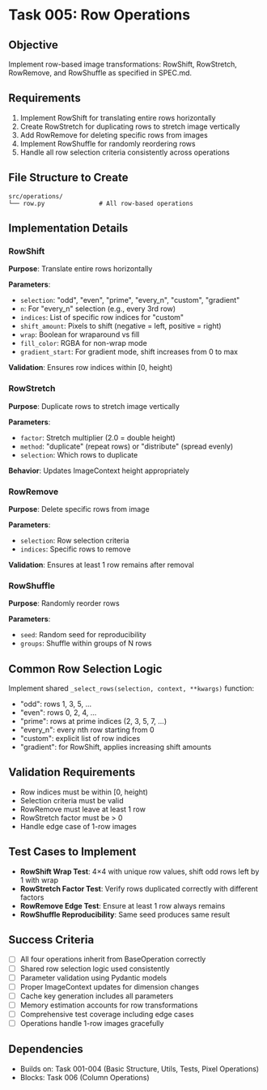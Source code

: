 # Task 005: Row Operations

## Objective
Implement row-based image transformations: RowShift, RowStretch, RowRemove, and RowShuffle as specified in SPEC.md.

## Requirements
1. Implement RowShift for translating entire rows horizontally
2. Create RowStretch for duplicating rows to stretch image vertically
3. Add RowRemove for deleting specific rows from images
4. Implement RowShuffle for randomly reordering rows
5. Handle all row selection criteria consistently across operations

## File Structure to Create
```
src/operations/
└── row.py               # All row-based operations
```

## Implementation Details

### RowShift
**Purpose**: Translate entire rows horizontally

**Parameters**:
- `selection`: "odd", "even", "prime", "every_n", "custom", "gradient"
- `n`: For "every_n" selection (e.g., every 3rd row)
- `indices`: List of specific row indices for "custom"
- `shift_amount`: Pixels to shift (negative = left, positive = right)
- `wrap`: Boolean for wraparound vs fill
- `fill_color`: RGBA for non-wrap mode
- `gradient_start`: For gradient mode, shift increases from 0 to max

**Validation**: Ensures row indices within [0, height)

### RowStretch
**Purpose**: Duplicate rows to stretch image vertically

**Parameters**:
- `factor`: Stretch multiplier (2.0 = double height)
- `method`: "duplicate" (repeat rows) or "distribute" (spread evenly)
- `selection`: Which rows to duplicate

**Behavior**: Updates ImageContext height appropriately

### RowRemove
**Purpose**: Delete specific rows from image

**Parameters**:
- `selection`: Row selection criteria
- `indices`: Specific rows to remove

**Validation**: Ensures at least 1 row remains after removal

### RowShuffle
**Purpose**: Randomly reorder rows

**Parameters**:
- `seed`: Random seed for reproducibility
- `groups`: Shuffle within groups of N rows

## Common Row Selection Logic
Implement shared `_select_rows(selection, context, **kwargs)` function:
- "odd": rows 1, 3, 5, ...
- "even": rows 0, 2, 4, ...
- "prime": rows at prime indices (2, 3, 5, 7, ...)
- "every_n": every nth row starting from 0
- "custom": explicit list of row indices
- "gradient": for RowShift, applies increasing shift amounts

## Validation Requirements
- Row indices must be within [0, height)
- Selection criteria must be valid
- RowRemove must leave at least 1 row
- RowStretch factor must be > 0
- Handle edge case of 1-row images

## Test Cases to Implement
- **RowShift Wrap Test**: 4×4 with unique row values, shift odd rows left by 1 with wrap
- **RowStretch Factor Test**: Verify rows duplicated correctly with different factors
- **RowRemove Edge Test**: Ensure at least 1 row always remains
- **RowShuffle Reproducibility**: Same seed produces same result

## Success Criteria
- [ ] All four operations inherit from BaseOperation correctly
- [ ] Shared row selection logic used consistently
- [ ] Parameter validation using Pydantic models
- [ ] Proper ImageContext updates for dimension changes
- [ ] Cache key generation includes all parameters
- [ ] Memory estimation accounts for row transformations
- [ ] Comprehensive test coverage including edge cases
- [ ] Operations handle 1-row images gracefully

## Dependencies
- Builds on: Task 001-004 (Basic Structure, Utils, Tests, Pixel Operations)
- Blocks: Task 006 (Column Operations)
